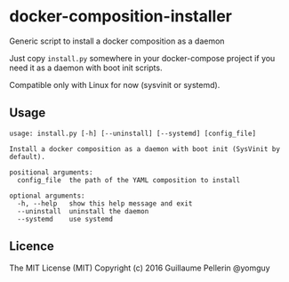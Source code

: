 # docker-composition-installer
Generic script to install a docker composition as a daemon

Just copy `install.py` somewhere in your docker-compose project if you need it as a daemon with boot init scripts.

Compatible only with Linux for now (sysvinit or systemd).

## Usage

```
usage: install.py [-h] [--uninstall] [--systemd] [config_file]

Install a docker composition as a daemon with boot init (SysVinit by default).

positional arguments:
  config_file  the path of the YAML composition to install

optional arguments:
  -h, --help   show this help message and exit
  --uninstall  uninstall the daemon
  --systemd    use systemd
```

## Licence

The MIT License (MIT)
Copyright (c) 2016 Guillaume Pellerin @yomguy

